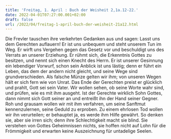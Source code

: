 ```yaml
---
title: 'Freitag, 1. April : Buch der Weisheit 2,1a.12-22.'
date: 2022-04-01T07:27:00.001+02:00
draft: false
url: /2022/04/freitag-1-april-buch-der-weisheit-21a12.html
---
```


Die Frevler tauschen ihre verkehrten Gedanken aus und sagen: Lasst uns dem Gerechten auflauern! Er ist uns unbequem und steht unserem Tun im Weg. Er wirft uns Vergehen gegen das Gesetz vor und beschuldigt uns des Verrats an unserer Erziehung. Er rühmt sich, die Erkenntnis Gottes zu besitzen, und nennt sich einen Knecht des Herrn. Er ist unserer Gesinnung ein lebendiger Vorwurf, schon sein Anblick ist uns lästig; denn er führt ein Leben, das dem der andern nicht gleicht, und seine Wege sind grundverschieden. Als falsche Münze gelten wir ihm; von unseren Wegen hält er sich fern wie von Unrat. Das Ende der Gerechten preist er glücklich und prahlt, Gott sei sein Vater. Wir wollen sehen, ob seine Worte wahr sind, und prüfen, wie es mit ihm ausgeht. Ist der Gerechte wirklich Sohn Gottes, dann nimmt sich Gott seiner an und entreißt ihn der Hand seiner Gegner. Roh und grausam wollen wir mit ihm verfahren, um seine Sanftmut kennenzulernen, seine Geduld zu erproben. Zu einem ehrlosen Tod wollen wir ihn verurteilen; er behauptet ja, es werde ihm Hilfe gewährt. So denken sie, aber sie irren sich; denn ihre Schlechtigkeit macht sie blind. Sie verstehen von Gottes Geheimnissen nichts, sie hoffen nicht auf Lohn für die Frömmigkeit und erwarten keine Auszeichnung für untadelige Seelen.